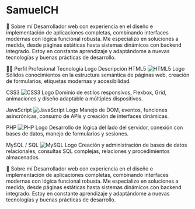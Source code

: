 # SamuelCH
🧩 Sobre mí
Desarrollador web con experiencia en el diseño e implementación de aplicaciones completas, combinando interfaces modernas con lógica funcional robusta. Me especializo en soluciones a medida, desde páginas estáticas hasta sistemas dinámicos con backend integrado. Estoy en constante aprendizaje y adaptándome a nuevas tecnologías y buenas prácticas de desarrollo.

👨‍💻 Perfil Profesional
Tecnología	Logo	Descripción
HTML5	<img src="https://img.shields.io/badge/HTML5-E34F26?style=for-the-badge&logo=html5&logoColor=white" alt="HTML5 Logo"/>	Sólidos conocimientos en la estructura semántica de páginas web, creación de formularios, etiquetas modernas y accesibilidad.

CSS3	<img src="https://img.shields.io/badge/CSS3-1572B6?style=for-the-badge&logo=css3&logoColor=white" alt="CSS3 Logo"/>	Dominio de estilos responsivos, Flexbox, Grid, animaciones y diseño adaptable a múltiples dispositivos.

JavaScript	<img src="https://img.shields.io/badge/JavaScript-F7DF1E?style=for-the-badge&logo=javascript&logoColor=black" alt="JavaScript Logo"/>	Manejo de DOM, eventos, funciones asincrónicas, consumo de APIs y creación de interfaces dinámicas.

PHP	<img src="https://img.shields.io/badge/PHP-777BB4?style=for-the-badge&logo=php&logoColor=white" alt="PHP Logo"/>	Desarrollo de lógica del lado del servidor, conexión con bases de datos, manejo de formularios y sesiones.

MySQL / SQL	<img src="https://img.shields.io/badge/MySQL-4479A1?style=for-the-badge&logo=mysql&logoColor=white" alt="MySQL Logo"/>	Creación y administración de bases de datos relacionales, consultas SQL complejas, relaciones y procedimientos almacenados.

🧩 Sobre mí
Desarrollador web con experiencia en el diseño e implementación de aplicaciones completas, combinando interfaces modernas con lógica funcional robusta. Me especializo en soluciones a medida, desde páginas estáticas hasta sistemas dinámicos con backend integrado. Estoy en constante aprendizaje y adaptándome a nuevas tecnologías y buenas prácticas de desarrollo.

